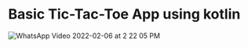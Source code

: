 # Basic Tic-Tac-Toe App using kotlin

![WhatsApp Video 2022-02-06 at 2 22 05 PM](https://user-images.githubusercontent.com/98392009/152673929-18531525-13c9-454c-b9b8-95a8abd3c397.gif)
